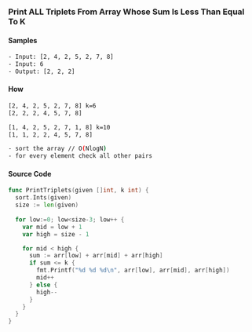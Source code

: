 ### Print ALL Triplets From Array Whose Sum Is Less Than Equal To K

#### Samples
```bash
- Input: [2, 4, 2, 5, 2, 7, 8]
- Input: 6
- Output: [2, 2, 2]
```

#### How
```bash
[2, 4, 2, 5, 2, 7, 8] k=6
[2, 2, 2, 4, 5, 7, 8]

[1, 4, 2, 5, 2, 7, 1, 8] k=10
[1, 1, 2, 2, 4, 5, 7, 8]

- sort the array // O(NlogN)
- for every element check all other pairs
```

#### Source Code
```go
func PrintTriplets(given []int, k int) {
  sort.Ints(given)
  size := len(given)
  
  for low:=0; low<size-3; low++ {
    var mid = low + 1
    var high = size - 1

    for mid < high {
      sum := arr[low] + arr[mid] + arr[high]
      if sum <= k {
        fmt.Printf("%d %d %d\n", arr[low], arr[mid], arr[high])
        mid++
      } else {
        high--
      }
    }
  }
}
```

